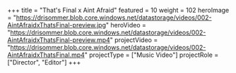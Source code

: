 +++
title = "That's Final x Aint Afraid"
featured = 10
weight = 102
heroImage = "https://drisommer.blob.core.windows.net/datastorage/videos/002-AintAfraidxThatsFinal-preview.jpg"
heroVideo = "https://drisommer.blob.core.windows.net/datastorage/videos/002-AintAfraidxThatsFinal-preview.mp4"
projectVideo = "https://drisommer.blob.core.windows.net/datastorage/videos/002-AintAfraidxThatsFinal.mp4"
projectType = ["Music Video"]
projectRole = ["Director", "Editor"]
+++
